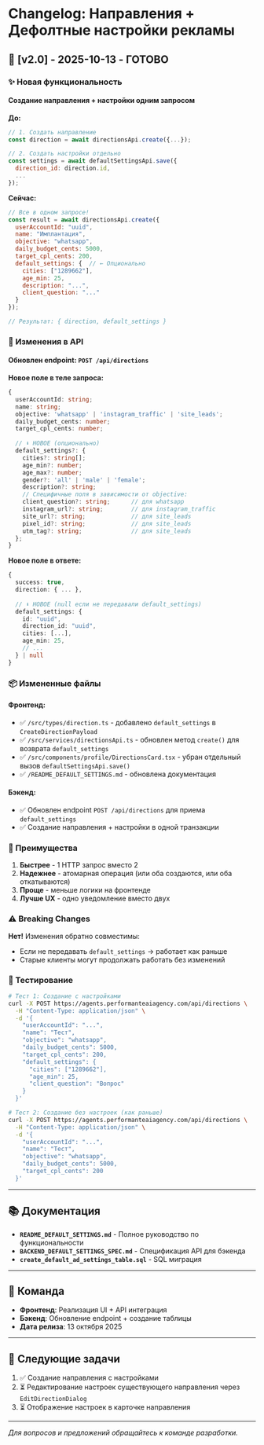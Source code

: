 # Changelog: Направления + Дефолтные настройки рекламы

## 🎉 [v2.0] - 2025-10-13 - ГОТОВО

### ✨ Новая функциональность

#### Создание направления + настройки одним запросом

**До:**
```javascript
// 1. Создать направление
const direction = await directionsApi.create({...});

// 2. Создать настройки отдельно
const settings = await defaultSettingsApi.save({
  direction_id: direction.id,
  ...
});
```

**Сейчас:**
```javascript
// Все в одном запросе!
const result = await directionsApi.create({
  userAccountId: "uuid",
  name: "Имплантация",
  objective: "whatsapp",
  daily_budget_cents: 5000,
  target_cpl_cents: 200,
  default_settings: {  // ← Опционально
    cities: ["1289662"],
    age_min: 25,
    description: "...",
    client_question: "..."
  }
});

// Результат: { direction, default_settings }
```

### 🔧 Изменения в API

#### Обновлен endpoint: `POST /api/directions`

**Новое поле в теле запроса:**
```typescript
{
  userAccountId: string;
  name: string;
  objective: 'whatsapp' | 'instagram_traffic' | 'site_leads';
  daily_budget_cents: number;
  target_cpl_cents: number;
  
  // ⬇️ НОВОЕ (опционально)
  default_settings?: {
    cities?: string[];
    age_min?: number;
    age_max?: number;
    gender?: 'all' | 'male' | 'female';
    description?: string;
    // Специфичные поля в зависимости от objective:
    client_question?: string;      // для whatsapp
    instagram_url?: string;        // для instagram_traffic
    site_url?: string;             // для site_leads
    pixel_id?: string;             // для site_leads
    utm_tag?: string;              // для site_leads
  };
}
```

**Новое поле в ответе:**
```typescript
{
  success: true,
  direction: { ... },
  
  // ⬇️ НОВОЕ (null если не передавали default_settings)
  default_settings: {
    id: "uuid",
    direction_id: "uuid",
    cities: [...],
    age_min: 25,
    // ...
  } | null
}
```

### 📦 Измененные файлы

#### Фронтенд:
- ✅ `/src/types/direction.ts` - добавлено `default_settings` в `CreateDirectionPayload`
- ✅ `/src/services/directionsApi.ts` - обновлен метод `create()` для возврата `default_settings`
- ✅ `/src/components/profile/DirectionsCard.tsx` - убран отдельный вызов `defaultSettingsApi.save()`
- ✅ `/README_DEFAULT_SETTINGS.md` - обновлена документация

#### Бэкенд:
- ✅ Обновлен endpoint `POST /api/directions` для приема `default_settings`
- ✅ Создание направления + настройки в одной транзакции

### 🚀 Преимущества

1. **Быстрее** - 1 HTTP запрос вместо 2
2. **Надежнее** - атомарная операция (или оба создаются, или оба откатываются)
3. **Проще** - меньше логики на фронтенде
4. **Лучше UX** - одно уведомление вместо двух

### ⚠️ Breaking Changes

**Нет!** Изменения обратно совместимы:
- Если не передавать `default_settings` → работает как раньше
- Старые клиенты могут продолжать работать без изменений

### 🧪 Тестирование

```bash
# Тест 1: Создание с настройками
curl -X POST https://agents.performanteaiagency.com/api/directions \
  -H "Content-Type: application/json" \
  -d '{
    "userAccountId": "...",
    "name": "Тест",
    "objective": "whatsapp",
    "daily_budget_cents": 5000,
    "target_cpl_cents": 200,
    "default_settings": {
      "cities": ["1289662"],
      "age_min": 25,
      "client_question": "Вопрос"
    }
  }'

# Тест 2: Создание без настроек (как раньше)
curl -X POST https://agents.performanteaiagency.com/api/directions \
  -H "Content-Type: application/json" \
  -d '{
    "userAccountId": "...",
    "name": "Тест",
    "objective": "whatsapp",
    "daily_budget_cents": 5000,
    "target_cpl_cents": 200
  }'
```

---

## 📚 Документация

- **`README_DEFAULT_SETTINGS.md`** - Полное руководство по функциональности
- **`BACKEND_DEFAULT_SETTINGS_SPEC.md`** - Спецификация API для бэкенда
- **`create_default_ad_settings_table.sql`** - SQL миграция

---

## 👥 Команда

- **Фронтенд**: Реализация UI + API интеграция
- **Бэкенд**: Обновление endpoint + создание таблицы
- **Дата релиза**: 13 октября 2025

---

## 🎯 Следующие задачи

1. ✅ Создание направления с настройками
2. ⏳ Редактирование настроек существующего направления через `EditDirectionDialog`
3. ⏳ Отображение настроек в карточке направления

---

_Для вопросов и предложений обращайтесь к команде разработки._

